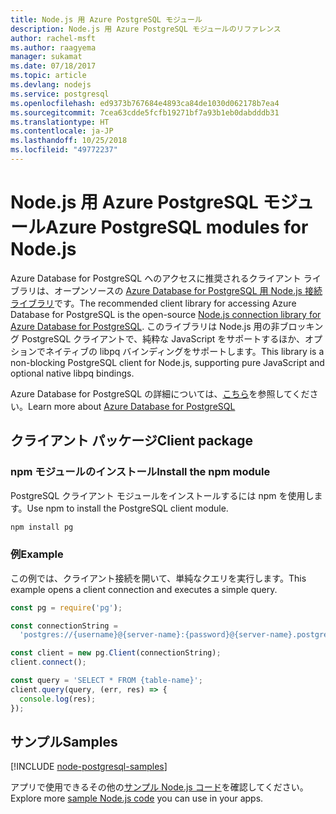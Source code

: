 ```yaml
---
title: Node.js 用 Azure PostgreSQL モジュール
description: Node.js 用 Azure PostgreSQL モジュールのリファレンス
author: rachel-msft
ms.author: raagyema
manager: sukamat
ms.date: 07/18/2017
ms.topic: article
ms.devlang: nodejs
ms.service: postgresql
ms.openlocfilehash: ed9373b767684e4893ca84de1030d062178b7ea4
ms.sourcegitcommit: 7cea63cdde5fcfb19271bf7a93b1eb0dabdddb31
ms.translationtype: HT
ms.contentlocale: ja-JP
ms.lasthandoff: 10/25/2018
ms.locfileid: "49772237"
---
```

# <a name="azure-postgresql-modules-for-nodejs"></a><span data-ttu-id="6fdd3-103">Node.js 用 Azure PostgreSQL モジュール</span><span class="sxs-lookup"><span data-stu-id="6fdd3-103">Azure PostgreSQL modules for Node.js</span></span>

<span data-ttu-id="6fdd3-104">Azure Database for PostgreSQL へのアクセスに推奨されるクライアント ライブラリは、オープンソースの [Azure Database for PostgreSQL 用 Node.js 接続ライブラリ](https://www.npmjs.com/package/pg)です。</span><span class="sxs-lookup"><span data-stu-id="6fdd3-104">The recommended client library for accessing Azure Database for PostgreSQL is the open-source [Node.js connection library for Azure Database for PostgreSQL](https://www.npmjs.com/package/pg).</span></span> <span data-ttu-id="6fdd3-105">このライブラリは Node.js 用の非ブロッキング PostgreSQL クライアントで、純粋な JavaScript をサポートするほか、オプションでネイティブの libpq バインディングをサポートします。</span><span class="sxs-lookup"><span data-stu-id="6fdd3-105">This library is a non-blocking PostgreSQL client for Node.js, supporting pure JavaScript and optional native libpq bindings.</span></span>

<span data-ttu-id="6fdd3-106">Azure Database for PostgreSQL の詳細については、[こちら](https://docs.microsoft.com/azure/postgresql/)を参照してください。</span><span class="sxs-lookup"><span data-stu-id="6fdd3-106">Learn more about [Azure Database for PostgreSQL](https://docs.microsoft.com/azure/postgresql/)</span></span>

## <a name="client-package"></a><span data-ttu-id="6fdd3-107">クライアント パッケージ</span><span class="sxs-lookup"><span data-stu-id="6fdd3-107">Client package</span></span>

### <a name="install-the-npm-module"></a><span data-ttu-id="6fdd3-108">npm モジュールのインストール</span><span class="sxs-lookup"><span data-stu-id="6fdd3-108">Install the npm module</span></span>

<span data-ttu-id="6fdd3-109">PostgreSQL クライアント モジュールをインストールするには npm を使用します。</span><span class="sxs-lookup"><span data-stu-id="6fdd3-109">Use npm to install the PostgreSQL client module.</span></span>

```bash
npm install pg
```   

### <a name="example"></a><span data-ttu-id="6fdd3-110">例</span><span class="sxs-lookup"><span data-stu-id="6fdd3-110">Example</span></span>

<span data-ttu-id="6fdd3-111">この例では、クライアント接続を開いて、単純なクエリを実行します。</span><span class="sxs-lookup"><span data-stu-id="6fdd3-111">This example opens a client connection and executes a simple query.</span></span>

```javascript
const pg = require('pg');

const connectionString =
  'postgres://{username}@{server-name}:{password}@{server-name}.postgres.database.azure.com:5432/{database-name}?ssl=true';

const client = new pg.Client(connectionString);
client.connect();

const query = 'SELECT * FROM {table-name}';
client.query(query, (err, res) => {
  console.log(res);
});
```

## <a name="samples"></a><span data-ttu-id="6fdd3-112">サンプル</span><span class="sxs-lookup"><span data-stu-id="6fdd3-112">Samples</span></span>

[!INCLUDE [node-postgresql-samples](../docs-ref-conceptual/includes/postgresql-samples.md)]

<span data-ttu-id="6fdd3-113">アプリで使用できるその他の[サンプル Node.js コード](https://azure.microsoft.com/resources/samples/?platform=nodejs)を確認してください。</span><span class="sxs-lookup"><span data-stu-id="6fdd3-113">Explore more [sample Node.js code](https://azure.microsoft.com/resources/samples/?platform=nodejs) you can use in your apps.</span></span>

